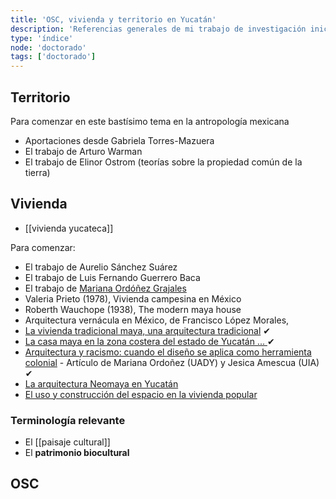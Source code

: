 ```yaml
---
title: 'OSC, vivienda y territorio en Yucatán'
description: 'Referencias generales de mi trabajo de investigación inicial'
type: 'índice'
node: 'doctorado'
tags: ['doctorado']
---
```


## Territorio

Para comenzar en este bastísimo tema en la antropología mexicana

- Aportaciones desde Gabriela Torres-Mazuera
- El trabajo de Arturo Warman
- El trabajo de Elinor Ostrom (teorías sobre la propiedad común de la tierra)

## Vivienda

- [[vivienda yucateca]]

Para comenzar:

- El trabajo de Aurelio Sánchez Suárez
- El trabajo de Luis Fernando Guerrero Baca
- El trabajo de [Mariana Ordóñez Grajales](https://es.wikipedia.org/wiki/Mariana_Ord%C3%B3%C3%B1ez_Grajales)
- Valeria Prieto (1978), Vivienda campesina en México
- Roberth Wauchope (1938), The modern maya house
- Arquitectura vernácula en México, de Francisco López Morales,
- [La vivienda tradicional maya, una arquitectura tradicional](http://revistasacademicas.ucol.mx/index.php/palapa/article/view/137) ✔	
- [La casa maya en la zona costera del estado de Yucatán ... ](https://www.researchgate.net/publication/322988988_La_casa_maya_en_la_zona_costera_del_estado_de_Yucatan_tecnica_tradicional_de_construccion_y_sus_factores_de_riesgo) ✔
- [Arquitectura y racismo: cuando el diseño se aplica como herramienta colonial](https://www.archdaily.mx/mx/941748/arquitectura-y-racismo-el-diseno-como-herramienta-colonial) - Artículo de Mariana Ordoñez (UADY) y Jesica Amescua (UIA) ✔
- [La arquitectura Neomaya en Yucatán](http://asri.eumed.net/4/arquitectura-neomaya.html)
- [El uso y construcción del espacio en la vivienda popular](http://www.gazeta-antropologia.es/?p=3449)

### Terminología relevante

- El [[paisaje cultural]]
- El **patrimonio biocultural**


## OSC

